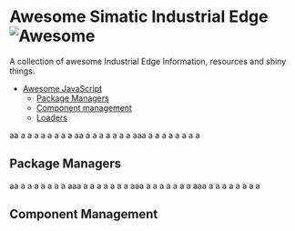# Awesome Simatic Industrial Edge ![Awesome](https://cdn.rawgit.com/sindresorhus/awesome/d7305f38d29fed78fa85652e3a63e154dd8e8829/media/badge.svg)
A collection of awesome Industrial Edge Information, resources and shiny things.

* [Awesome JavaScript](#awesome-javascript)
  * [Package Managers](#package-managers)
  * [Component management](#component-management)
  * [Loaders](#loaders)


aa
a
a
a
a
a
a
a
a
aa
a
a
a
a
a
a
a
aaa
a
a
a
a
a
a
a
a



## Package Managers





aa
a
a
a
a
a
a
a
aaa
a
a
a
a
a
a
a
aaa
a
a
a
a
a
a
a
aaa
a
a
a
a
a
a
a
a



## Component Management
